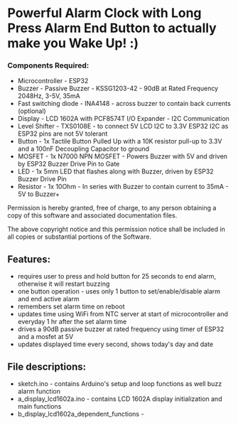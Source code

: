 # Powerful Alarm Clock with Long Press Alarm End Button to actually make you Wake Up! :)
  
### Components Required:
   - Microcontroller - ESP32
   - Buzzer - Passive Buzzer - KSSG1203-42 - 90dB at Rated Frequency 2048Hz, 3-5V, 35mA
   - Fast switching diode - INA4148 - across buzzer to contain back currents (optional)
   - Display - LCD 1602A with PCF8574T I/O Expander - I2C Communication
   - Level Shifter - TXS0108E - to connect 5V LCD I2C to 3.3V ESP32 I2C as ESP32 pins are not 5V tolerant
   - Button - 1x Tactile Button Pulled Up with a 10K resistor pull-up to 3.3V and a 100nF Decoupling Capacitor to ground
   - MOSFET - 1x N7000 NPN MOSFET - Powers Buzzer with 5V and driven by ESP32 Buzzer Drive Pin to Gate
   - LED - 1x 5mm LED that flashes along with Buzzer, driven by ESP32 Buzzer Drive Pin
   - Resistor - 1x 10Ohm - In series with Buzzer to contain current to 35mA - 5V to Buzzer+

  Permission is hereby granted, free of charge, to any person obtaining a copy
  of this software and associated documentation files.

  The above copyright notice and this permission notice shall be included in all
  copies or substantial portions of the Software.

## Features:
  - requires user to press and hold button for 25 seconds to end alarm, otherwise it will restart buzzing
  - one button operation - uses only 1 button to set/enable/disable alarm and end active alarm
  - remembers set alarm time on reboot
  - updates time using WiFi from NTC server at start of microcontroller and everyday 1 hr after the set alarm time
  - drives a 90dB passive buzzer at rated frequency using timer of ESP32 and a mosfet at 5V
  - updates displayed time every second, shows today's day and date

## File descriptions:
  - sketch.ino - contains Arduino's setup and loop functions as well buzz alarm function
  - a_display_lcd1602a.ino - contains LCD 1602A display initialization and main functions
  - b_display_lcd1602a_dependent_functions -
